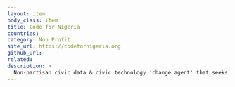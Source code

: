 ```yaml
---
layout: item
body_class: item
title: Code for Nigeria
countries: 
category: Non Profit
site_url: https://codefornigeria.org
github_url: 
related: 
description: >
  Non-partisan civic data & civic technology 'change agent' that seeks to give citizens actionable information.
---
```

